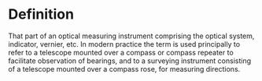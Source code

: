 # Definition

That part of an optical measuring instrument comprising the optical
system, indicator, vernier, etc. In modern practice the term is used
principally to refer to a telescope mounted over a compass or compass
repeater to facilitate observation of bearings, and to a surveying
instrument consisting of a telescope mounted over a compass rose, for
measuring directions.
